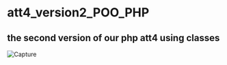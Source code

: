 # att4_version2_POO_PHP
## the second version of our php att4 using classes 
![Capture](https://user-images.githubusercontent.com/57067060/69582455-ef474780-0fd8-11ea-9ecc-592ad027cea4.PNG)
